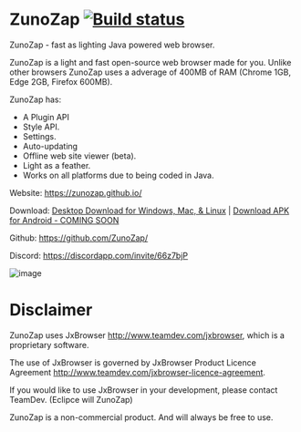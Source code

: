 # ZunoZap [![Build status](https://ci.appveyor.com/api/projects/status/96p33mxsuk8f397g/branch/master?svg=true)](https://ci.appveyor.com/project/IsaiahPatton/zunozap/branch/master)
ZunoZap - fast as lighting Java powered web browser.

ZunoZap is a light and fast open-source web browser made for you.
Unlike other browsers ZunoZap uses a adverage of 400MB of RAM (Chrome 1GB, Edge 2GB, Firefox 600MB).


ZunoZap has:
- A Plugin API
- Style API.
- Settings.
- Auto-updating
- Offline web site viewer (beta).
- Light as a feather.
- Works on all platforms due to being coded in Java.

Website: https://zunozap.github.io/

Download: [Desktop Download for Windows, Mac, & Linux](https://zunozap.github.io/download) | [Download APK for Android - COMING SOON](#comingsoon)

Github: https://github.com/ZunoZap/

Discord: https://discordapp.com/invite/66z7bjP

![image](https://www.gnu.org/graphics/lgplv3-147x51.png)

# Disclaimer

ZunoZap uses JxBrowser http://www.teamdev.com/jxbrowser, which is a proprietary software. 

The use of JxBrowser is governed by JxBrowser Product Licence Agreement http://www.teamdev.com/jxbrowser-licence-agreement. 

If you would like to use JxBrowser in your development, please contact TeamDev. (Eclipce will ZunoZap)


ZunoZap is a non-commercial product. And will always be free to use.
